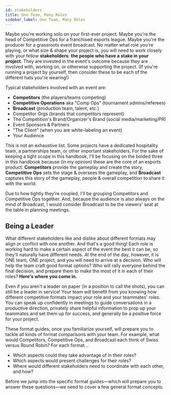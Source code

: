 ```yaml
---
id: stakeholders
title: One Team, Many Roles
sidebar_label: One Team, Many Roles
---
```


Maybe you're working solo on your first-ever project.
Maybe you're the head of Competitive Ops for a franchised esports league.
Maybe you're the producer for a grassroots event broadcast.
No matter what role you're playing, or what size & shape your project is,
 you will need to work closely with your fellow **stakeholders**: **the people who have a stake in your project**.
They are invested in the event's outcome because they are involved with, working on, or otherwise supporting the project.
(If you're running a project by yourself, then consider these to be each of the different hats you're wearing!)

Typical stakeholders involved with an event are:

* **Competitors** (the players/teams competing)
* **Competitive Operations** aka "Comp Ops" (tournament admins/referees)
* **Broadcast** (production team, talent, etc.)
* Competitor Orgs (brands that competitors represent)
* The Competition's Brand/Organizer's Brand (social media/marketing/PR)
* Event Sponsors & Partners
* "The Client" (when you are white-labeling an event)
* Your Audience

This is not an exhaustive list.
Some projects have a dedicated hospitality team, a partnerships team, or other important stakeholders.
For the sake of keeping a tight scope in this handbook, I'll be focusing on the bolded three in this handbook
 because (in my opinion) these are the core of an esports product:
**Competitors** provide the gameplay and create the story, **Competitive Ops** sets the stage & oversees the gameplay, and **Broadcast** captures this story of the gameplay, people & overall competition to share it with the world.

Due to how tightly they're coupled, I'll be grouping Competitors and Competitive Ops together.
And, because the audience is also always on the mind of Broadcast, I would consider Broadcast to be the viewers' seat at the table in planning meetings.

## Being a Leader

What different stakeholders like and dislike about different formats may align or conflict with one another.
And that's a good thing!
Each role is working hard to make a certain aspect of the event the best it can be, so they'll naturally have different needs.
At the end of the day, however, it is ONE team, ONE project, and you will need to arrive at a decision.
Who will help the team craft good format options?
Who will rally everyone behind the final decision, and prepare them to make the most of it in each of their roles?
**Here's where you come in.**

Even if you aren't a leader on paper (in a position to call the shots), you can still be a leader in service!
Your team *will* benefit from you knowing how different competitive formats impact your role and your teammates' roles.
You can speak up confidently in meetings to guide conversations in a productive direction, privately share helpful information to prop up your teammates and set them up for success, and generally be a positive force for your project.

These format guides, once you familiarize yourself, will prepare you to tackle all kinds of format comparisons with your team.
For example, what would Competitors, Competitive Ops, and Broadcast each think of Swiss versus Round Robin? For each format...

* Which aspects could they take advantage of in their roles?
* Which aspects would present challenges for their roles?
* Where would different stakeholders need to coordinate with each other, and how?

Before we jump into the specific format guides—which will prepare you to answer these questions—we need to cover a few general format concepts.
